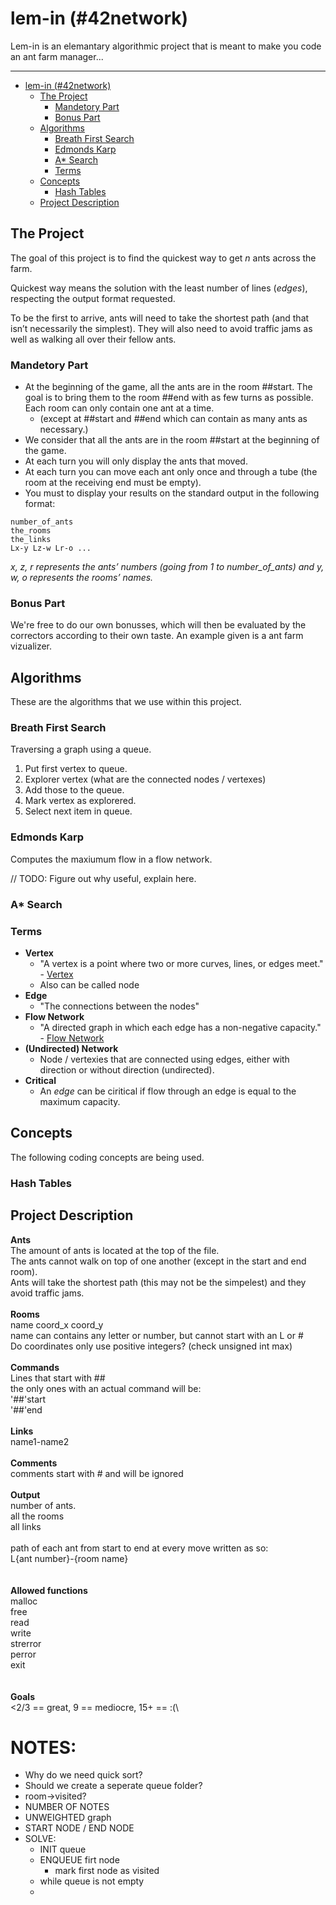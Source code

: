 # lem-in (#42network)

Lem-in is an elemantary algorithmic project that is meant to make you code an ant farm manager...

---

- [lem-in (#42network)](#lem-in-42network)
  - [The Project](#The-Project)
    - [Mandetory Part](#Mandetory-Part)
    - [Bonus Part](#Bonus-Part)
  - [Algorithms](#Algorithms)
    - [Breath First Search](#Breath-First-Search)
    - [Edmonds Karp](#Edmonds-Karp)
    - [A* Search](#A-Search)
    - [Terms](#Terms)
  - [Concepts](#Concepts)
    - [Hash Tables](#Hash-Tables)
  - [Project Description](#Project-Description)

## The Project

The goal of this project is to find the quickest way to get *n* ants across the farm.

Quickest way means the solution with the least number of lines (*edges*), respecting the output format requested.

To be the first to arrive, ants will need to take the shortest path (and that isn’t necessarily the simplest). They will also need to avoid traffic jams as well as walking all over their fellow ants.

### Mandetory Part

- At the beginning of the game, all the ants are in the room ##start. The goal is to bring them to the room ##end with as few turns as possible. Each room can only contain one ant at a time.
  - (except at ##start and ##end which can contain as many ants as necessary.)
- We consider that all the ants are in the room ##start at the beginning of the game.
- At each turn you will only display the ants that moved.
- At each turn you can move each ant only once and through a tube (the room at the receiving end must be empty).
- You must to display your results on the standard output in the following format:

```
number_of_ants
the_rooms
the_links
Lx-y Lz-w Lr-o ...
```
*x, z, r represents the ants’ numbers (going from 1 to number_of_ants) and y,
w, o represents the rooms’ names.*

### Bonus Part

We're free to do our own bonusses, which will then be evaluated by the correctors according to their own taste. An example given is a ant farm vizualizer.

## Algorithms

These are the algorithms that we use within this project.

### Breath First Search

Traversing a graph using a queue.

1. Put first vertex to queue.
2. Explorer vertex (what are the connected nodes / vertexes)
3. Add those to the queue.
4. Mark vertex as explorered.
5. Select next item in queue.

### Edmonds Karp

Computes the maxiumum flow in a flow network.

// TODO: Figure out why useful, explain here.


### A* Search


### Terms
 - **Vertex**
   - "A vertex is a point where two or more curves, lines, or edges meet." - [Vertex](https://www.mathopenref.com/vertex.html)
   - Also can be called node
 - **Edge**
   - "The connections between the nodes"
 - **Flow Network**
   - "A directed graph in which each edge has a non-negative capacity." - [Flow Network](https://brilliant.org/wiki/flow-network/)
 - **(Undirected) Network**
   - Node / vertexies that are connected using edges, either with direction or without direction (undirected).
 - **Critical**
   - An *edge* can be ciritical if flow through an edge is equal to the maximum capacity.

## Concepts

The following coding concepts are being used. 

### Hash Tables


## Project Description

**Ants**\
The amount of ants is located at the top of the file.\
The ants cannot walk on top of one another (except in the start and end room).\
Ants will take the shortest path (this may not be the simpelest) and they avoid traffic jams.\
\
**Rooms**\
name coord_x coord_y\
name can contains any letter or number, but cannot start with an L or #\
Do coordinates only use positive integers? (check unsigned int max)\
\
**Commands**\
Lines that start with ##\
the only ones with an actual command will be:\
'##'start\
'##'end\
\
**Links**\
name1-name2\
\
**Comments**\
comments start with # and will be ignored\
\
**Output**\
number of ants.\
all the rooms\
all links\
\
path of each ant from start to end at every move written as so:\
L{ant number}-{room name}\
\
\
**Allowed functions**\
malloc\
free\
read\
write\
strerror\
perror\
exit\
\
\
**Goals**\
<2/3 == great, 9 == mediocre, 15+ == :(\


# NOTES:
 - Why do we need quick sort?
 - Should we create a seperate queue folder?
 - room->visited?
 - NUMBER OF NOTES
 - UNWEIGHTED graph
 - START NODE / END NODE
 - SOLVE:
   - INIT queue
   - ENQUEUE firt node
     - mark first node as visited
   - while queue is not empty
   - 
